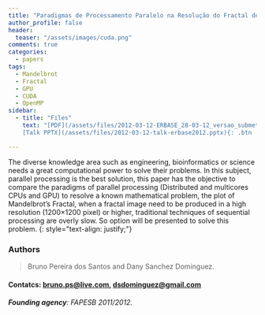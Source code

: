 ```yaml
---
title: "Paradigmas de Processamento Paralelo na Resolução do Fractal de Mandelbrot"
author_profile: false
header:
  teaser: "/assets/images/cuda.png"
comments: true
categories:
  - papers
tags:
  - Mandelbrot
  - Fractal
  - GPU
  - CUDA
  - OpenMP
sidebar:
  - title: "Files"
    text: "[PDF](/assets/files/2012-03-12-ERBASE_28-03-12_versao_submetida.pdf){: .btn .btn--success} [Talk PDF](/assets/files/2012-03-12-talk-erbase2012.pdf){: .btn .btn--info}
    [Talk PPTX](/assets/files/2012-03-12-talk-erbase2012.pptx){: .btn .btn--info}"

---
```


The diverse knowledge area such as engineering, bioinformatics or science needs a great computational power to solve their problems. In this subject, parallel processing is the best solution, this paper has the objective to compare the paradigms of parallel processing (Distributed and multicores CPUs and GPU) to resolve a known mathematical problem, the plot of Mandelbrot’s Fractal, when a fractal image need to be produced in a high resolution (1200×1200 pixel) or higher, traditional techniques of sequential processing are overly slow. So option will be presented to solve this problem.
{: style="text-align: justify;"}

### Authors
> Bruno Pereira dos Santos and Dany Sanchez Dominguez.

#### Contatcs: bruno.ps@live.com, dsdominguez@gmail.com

###### **Founding agency**: FAPESB 2011/2012.




